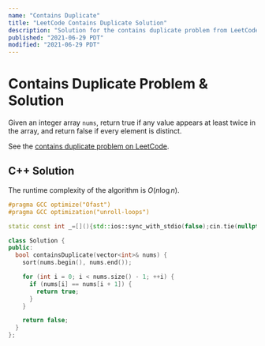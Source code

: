 ```yaml
---
name: "Contains Duplicate"
title: "LeetCode Contains Duplicate Solution"
description: "Solution for the contains duplicate problem from LeetCode."
published: "2021-06-29 PDT"
modified: "2021-06-29 PDT"
---
```


# Contains Duplicate Problem & Solution

Given an integer array `nums`, return true if any value appears at least twice in the array, and return false if every element is distinct.

See the [contains duplicate problem on LeetCode](https://leetcode.com/problems/contains-duplicate).

## C++ Solution

The runtime complexity of the algorithm is $O(n\log{}n)$.

```cpp
#pragma GCC optimize("Ofast")
#pragma GCC optimization("unroll-loops")

static const int _=[](){std::ios::sync_with_stdio(false);cin.tie(nullptr);cout.tie(nullptr);return 0;}();

class Solution {
public:
  bool containsDuplicate(vector<int>& nums) {
    sort(nums.begin(), nums.end());

    for (int i = 0; i < nums.size() - 1; ++i) {
      if (nums[i] == nums[i + 1]) {
        return true;
      }
    }

    return false;
  }
};
```
